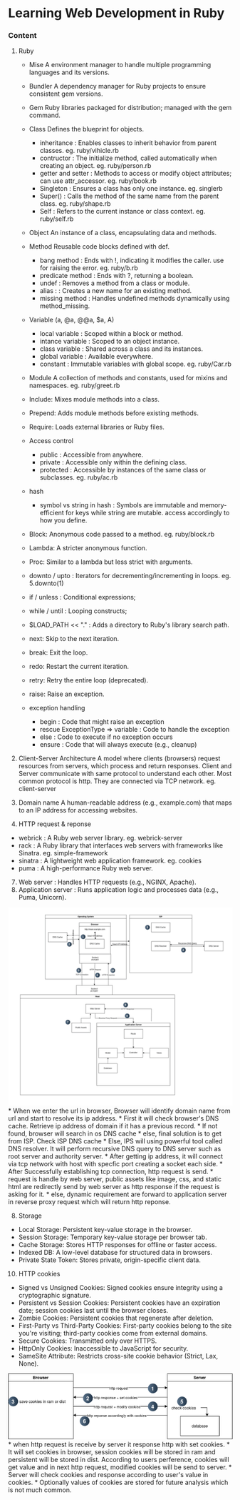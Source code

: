 # Learning Web Development in Ruby
### Content
1. Ruby
   * Mise
      A environment manager to handle multiple programming languages and its versions.

   * Bundler
      A dependency manager for Ruby projects to ensure consistent gem versions.

   * Gem
      Ruby libraries packaged for distribution; managed with the gem command.

   * Class
      Defines the blueprint for objects.
     - inheritance : Enables classes to inherit behavior from     parent classes. eg. ruby/vihicle.rb
     - contructor : The initialize method, called automatically when creating an object. eg. ruby/person.rb
     - getter and setter : Methods to access or modify object attributes; can use attr_accessor. eg. ruby/book.rb
     - Singleton :  Ensures a class has only one instance. eg. singlerb
     - Super() : Calls the method of the same name from the parent class. eg. ruby/shape.rb
     - Self : Refers to the current instance or class context. eg. ruby/self.rb

   * Object
      An instance of a class, encapsulating data and methods.

   * Method
      Reusable code blocks defined with def.
     - bang method : Ends with !, indicating it modifies the caller. use for raising the error. eg. ruby/b.rb
     - predicate method : Ends with ?, returning a boolean.
     - undef : Removes a method from a class or module.
     - alias : : Creates a new name for an existing method.
     - missing method : Handles undefined methods dynamically using method_missing.

   * Variable (a, @a, @@a, $a, A)
     - local variable : Scoped within a block or method.
     - intance variable : Scoped to an object instance.
     - class variable : Shared across a class and its instances.
     - global variable : Available everywhere.
     - constant : Immutable variables with global scope.
     eg. ruby/Car.rb

   * Module
      A collection of methods and constants, used for mixins and namespaces. eg. ruby/greet.rb

   * Include: Mixes module methods into a class.
   * Prepend: Adds module methods before existing methods.
   * Require: Loads external libraries or Ruby files.

   * Access control
     - public : Accessible from anywhere.
     - private : Accessible only within the defining class.
     - protected : Accessible by instances of the same class or subclasses.
     eg. ruby/ac.rb

   * hash
     - symbol vs string in hash : Symbols are immutable and memory-efficient for keys while string are mutable. access accordingly to how you define.
   
   * Block: Anonymous code passed to a method. eg. ruby/block.rb
   * Lambda: A stricter anonymous function.
   * Proc: Similar to a lambda but less strict with arguments.

   * downto / upto : Iterators for decrementing/incrementing in loops. eg. 5.downto(1)
   * if / unless : Conditional expressions;
   * while / until : Looping constructs; 
   * $LOAD_PATH << "." : Adds a directory to Ruby's library search path.
   * next: Skip to the next iteration.
   * break: Exit the loop.
   * redo: Restart the current iteration.
   * retry: Retry the entire loop (deprecated).
   * raise: Raise an exception.

   * exception handling
     - begin : Code that might raise an exception
     - rescue ExceptionType => variable : Code to handle the exception
     - else : Code to execute if no exception occurs
     - ensure : Code that will always execute (e.g., cleanup)

3. Client-Server Architecture
   A model where clients (browsers) request resources from servers, which process and return responses. Client and Server communicate with same protocol to understand each other. Most common protocol is http. They are connected via TCP network. eg. client-server

4. Domain name
   A human-readable address (e.g., example.com) that maps to an IP address for accessing websites.

5. HTTP request & reponse
  * webrick : A Ruby web server library. eg. webrick-server
  * rack : A Ruby library that interfaces web servers with frameworks like Sinatra. eg. simple-framework
  * sinatra : A lightweight web application framework. eg. cookies
  * puma : A high-performance Ruby web server.

7. Web server : Handles HTTP requests (e.g., NGINX, Apache).
8. Application server : Runs application logic and processes data (e.g., Puma, Unicorn).

<img src="diagrams/full_client-server_architecture.png" alt="My Local Image"/>
   * When we enter the url in browser, Browser will identify domain name from url and start to resolve its ip address. 
   * First it will check browser's DNS cache. Retrieve ip address of domain if it has a previous record.
   * If not found, browser will search in os DNS cache
   * else, final solution is to get from ISP. Check ISP DNS cache
   * Else, IPS will using powerful tool called DNS resolver. It will perform recursive DNS query to DNS server such as root server and authority server.
   * After getting ip address, it will connect via tcp network with host with specfic port creating a socket each side.
   * After Successfully establishing tcp connection, http request is send.
   * request is handle by web server, public assets like image, css, and static html are redirectly send by web server as http response if the request is asking for it.
   * else, dynamic requirement are forward to application server in reverse proxy request which will return http reponse. 

8. Storage
  * Local Storage: Persistent key-value storage in the browser.
  * Session Storage: Temporary key-value storage per browser tab.
  * Cache Storage: Stores HTTP responses for offline or faster access.
  * Indexed DB: A low-level database for structured data in browsers.
  * Private State Token: Stores private, origin-specific client data.

10. HTTP cookies
  * Signed vs Unsigned Cookies: Signed cookies ensure integrity using a cryptographic signature.
  * Persistent vs Session Cookies: Persistent cookies have an expiration date; session cookies last until the browser closes.
  * Zombie Cookies: Persistent cookies that regenerate after deletion.
  * First-Party vs Third-Party Cookies: First-party cookies belong to the site you're visiting; third-party cookies come from external domains.
  * Secure Cookies: Transmitted only over HTTPS.
  * HttpOnly Cookies: Inaccessible to JavaScript for security.
  * SameSite Attribute: Restricts cross-site cookie behavior (Strict, Lax, None).
  <img src="diagrams/cookies.png" alt="My Local Image"/>
  * when http request is receive by server it response http with set cookies.
  * It will set cookies in browser, session cookies will be stored in ram and persistent will be stored in dist. According to users perference, cookies will get value and in next http request, modified cookies will be send to server.
  * Server will check cookies and response according to user's value in cookies.
  * Optionally values of cookies are stored for future analysis which is not much common.
   



